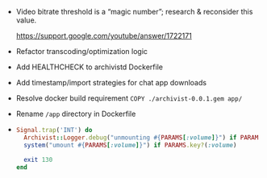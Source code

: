 * Video bitrate threshold is a “magic number”;
  research & reconsider this value.

  https://support.google.com/youtube/answer/1722171

* Refactor transcoding/optimization logic

* Add HEALTHCHECK to archivistd Dockerfile

* Add timestamp/import strategies for chat app downloads

* Resolve docker build requirement `COPY ./archivist-0.0.1.gem app/`

* Rename `/app` directory in Dockerfile

* ```ruby
  Signal.trap('INT') do
    Archivist::Logger.debug("unmounting #{PARAMS[:volume]}") if PARAMS.key?(:volume)
    system("umount #{PARAMS[:volume]}") if PARAMS.key?(:volume)

    exit 130
  end
  ```
